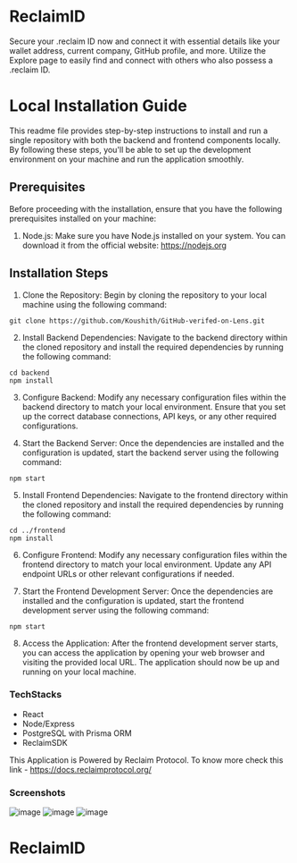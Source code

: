 # ReclaimID

Secure your .reclaim ID now and connect it with essential details like your wallet address, current company, GitHub profile, and more. Utilize the Explore page to easily find and connect with others who also possess a .reclaim ID.

# Local Installation Guide

This readme file provides step-by-step instructions to install and run a single repository with both the backend and frontend components locally. By following these steps, you'll be able to set up the development environment on your machine and run the application smoothly.

## Prerequisites

Before proceeding with the installation, ensure that you have the following prerequisites installed on your machine:

1. Node.js: Make sure you have Node.js installed on your system. You can download it from the official website: https://nodejs.org

## Installation Steps

1. Clone the Repository: Begin by cloning the repository to your local machine using the following command:

```shell
git clone https://github.com/Koushith/GitHub-verifed-on-Lens.git
```

2. Install Backend Dependencies: Navigate to the backend directory within the cloned repository and install the required dependencies by running the following command:

```shell
cd backend
npm install
```

3. Configure Backend: Modify any necessary configuration files within the backend directory to match your local environment. Ensure that you set up the correct database connections, API keys, or any other required configurations.

4. Start the Backend Server: Once the dependencies are installed and the configuration is updated, start the backend server using the following command:

```shell
npm start
```

5. Install Frontend Dependencies: Navigate to the frontend directory within the cloned repository and install the required dependencies by running the following command:

```shell
cd ../frontend
npm install
```

6. Configure Frontend: Modify any necessary configuration files within the frontend directory to match your local environment. Update any API endpoint URLs or other relevant configurations if needed.

7. Start the Frontend Development Server: Once the dependencies are installed and the configuration is updated, start the frontend development server using the following command:

```shell
npm start
```

8. Access the Application: After the frontend development server starts, you can access the application by opening your web browser and visiting the provided local URL. The application should now be up and running on your local machine.

### TechStacks

- React
- Node/Express
- PostgreSQL with Prisma ORM
- ReclaimSDK

This Application is Powered by Reclaim Protocol. To know more check this link - https://docs.reclaimprotocol.org/

### Screenshots

![image](https://github.com/Koushith/ReclaimID/assets/30016242/ef31bb5b-00f1-48e8-ad12-cec36425bb96)
![image](https://github.com/Koushith/ReclaimID/assets/30016242/378a5440-15fa-445d-8bbb-c227cf85b948)
![image](https://github.com/Koushith/ReclaimID/assets/30016242/8ad7b968-acf7-42ff-b21b-be0630cb4a8d)


# ReclaimID
